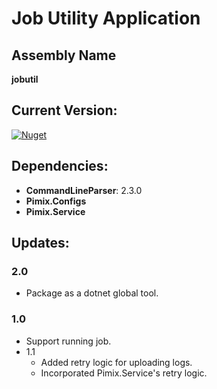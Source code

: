 Job Utility Application
===

Assembly Name
---
**jobutil**

Current Version:
---
[![Nuget](https://img.shields.io/nuget/v/Pimix.Apps.JobUtil.svg)](http://nuget.org/packages/Pimix.Apps.JobUtil)

Dependencies:
---
 - **CommandLineParser**: 2.3.0
 - **Pimix.Configs**
 - **Pimix.Service**

Updates:
---

### 2.0
- Package as a dotnet global tool.

### 1.0
- Support running job.
- 1.1
  - Added retry logic for uploading logs.
  - Incorporated Pimix.Service's retry logic.
